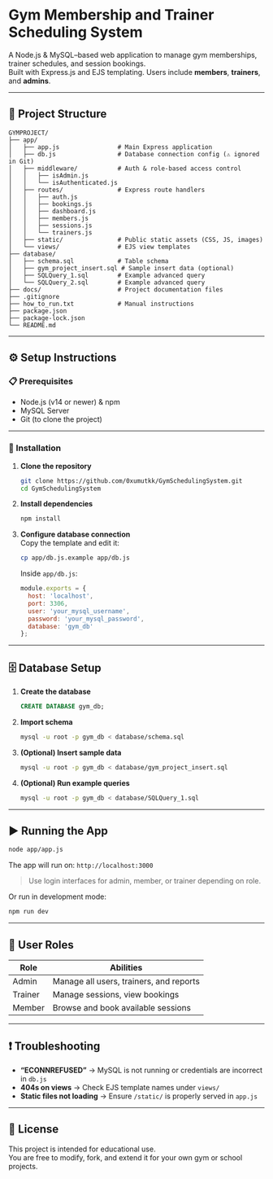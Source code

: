 # Gym Membership and Trainer Scheduling System

A Node.js & MySQL–based web application to manage gym memberships, trainer schedules, and session bookings.  
Built with Express.js and EJS templating. Users include **members**, **trainers**, and **admins**.

---

## 📁 Project Structure

```
GYMPROJECT/
├── app/
│   ├── app.js                # Main Express application
│   ├── db.js                 # Database connection config (⚠️ ignored in Git)
│   ├── middleware/           # Auth & role-based access control
│   │   ├── isAdmin.js
│   │   └── isAuthenticated.js
│   ├── routes/               # Express route handlers
│   │   ├── auth.js
│   │   ├── bookings.js
│   │   ├── dashboard.js
│   │   ├── members.js
│   │   ├── sessions.js
│   │   └── trainers.js
│   ├── static/               # Public static assets (CSS, JS, images)
│   └── views/                # EJS view templates
├── database/
│   ├── schema.sql            # Table schema
│   ├── gym_project_insert.sql # Sample insert data (optional)
│   ├── SQLQuery_1.sql        # Example advanced query
│   └── SQLQuery_2.sql        # Example advanced query
├── docs/                     # Project documentation files
├── .gitignore
├── how_to_run.txt            # Manual instructions
├── package.json
├── package-lock.json
└── README.md
```

---

## ⚙️ Setup Instructions

### 📋 Prerequisites

- Node.js (v14 or newer) & npm  
- MySQL Server  
- Git (to clone the project)

---

### 🚀 Installation

1. **Clone the repository**
   ```bash
   git clone https://github.com/0xumutkk/GymSchedulingSystem.git
   cd GymSchedulingSystem
   ```

2. **Install dependencies**
   ```bash
   npm install
   ```

3. **Configure database connection**  
   Copy the template and edit it:
   ```bash
   cp app/db.js.example app/db.js
   ```

   Inside `app/db.js`:
   ```js
   module.exports = {
     host: 'localhost',
     port: 3306,
     user: 'your_mysql_username',
     password: 'your_mysql_password',
     database: 'gym_db'
   };
   ```

---

## 🗄️ Database Setup

1. **Create the database**
   ```sql
   CREATE DATABASE gym_db;
   ```

2. **Import schema**
   ```bash
   mysql -u root -p gym_db < database/schema.sql
   ```

3. **(Optional) Insert sample data**
   ```bash
   mysql -u root -p gym_db < database/gym_project_insert.sql
   ```

4. **(Optional) Run example queries**
   ```bash
   mysql -u root -p gym_db < database/SQLQuery_1.sql
   ```

---

## ▶️ Running the App

```bash
node app/app.js
```

The app will run on: `http://localhost:3000`

> Use login interfaces for admin, member, or trainer depending on role.

Or run in development mode:
```bash
npm run dev
```

---

## 👤 User Roles

| Role     | Abilities                              |
|----------|-----------------------------------------|
| Admin    | Manage all users, trainers, and reports |
| Trainer  | Manage sessions, view bookings          |
| Member   | Browse and book available sessions      |

---

## ❗ Troubleshooting

- **“ECONNREFUSED”** → MySQL is not running or credentials are incorrect in `db.js`  
- **404s on views** → Check EJS template names under `views/`  
- **Static files not loading** → Ensure `/static/` is properly served in `app.js`  

---

## 📄 License

This project is intended for educational use.  
You are free to modify, fork, and extend it for your own gym or school projects.
